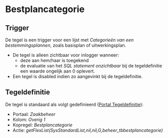 # Bestplancategorie

## Trigger

De tegel is een trigger voor een lijst met *Categorieën van een bestemmingsplannen*, zoals basisplan of uitwerkingsplan.

* De tegel is alleen zichtbaar voor inlogger wanneer:
  * deze aan hem/haar is toegekend
  * de evaluatie van het *SQL statement onzichtbaar* bij de tegeldefinitie een waarde ongelijk aan 0 oplevert.
* Een tegel is disabled indien zo aangevinkt bij de tegeldefinitie.

## Tegeldefinitie

De tegel is standaard als volgt gedefinieerd ([Portal Tegeldefinitie](/docs/instellen_inrichten/portaldefinitie/portal_tegel.md)):

* Portaal: *Zaakbeheer*
* Kolom: *Overig 1*
* Kopregel: *Bestplancategorie*
* Actie: *getFlexList(SysStandardList,nil,nil,G,beheer_tbbestplancategorie)*
